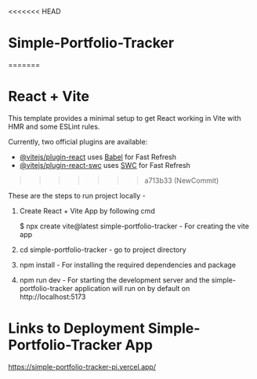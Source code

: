 <<<<<<< HEAD
# Simple-Portfolio-Tracker
=======
# React + Vite

This template provides a minimal setup to get React working in Vite with HMR and some ESLint rules.

Currently, two official plugins are available:

- [@vitejs/plugin-react](https://github.com/vitejs/vite-plugin-react/blob/main/packages/plugin-react/README.md) uses [Babel](https://babeljs.io/) for Fast Refresh
- [@vitejs/plugin-react-swc](https://github.com/vitejs/vite-plugin-react-swc) uses [SWC](https://swc.rs/) for Fast Refresh
>>>>>>> a713b33 (NewCommit)

These are the steps to run project locally -
1. Create React + Vite App by following cmd

   $ npx create vite@latest simple-portfolio-tracker    - For creating the vite app

2. cd simple-portfolio-tracker  -  go to project directory

3. npm install - For installing the required dependencies and package

4. npm run dev  -  For starting the development server
and the simple-portfolio-tracker application will run on by default on http://localhost:5173


# Links to Deployment Simple-Portfolio-Tracker App

https://simple-portfolio-tracker-pi.vercel.app/


